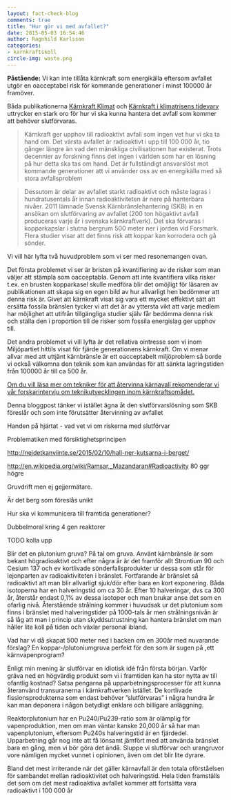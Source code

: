```yaml
---
layout: fact-check-blog
comments: true
title: "Hur gör vi med avfallet?"
date: 2015-05-03 16:54:46
author: Ragnhild Karlsson
categories:
- karnkraftskoll
circle-img: waste.png
---
```


<b>Påstående:</b> Vi kan inte tillåta kärnkraft som energikälla eftersom avfallet utgör en oacceptabel risk för kommande generationer i minst 100000 år framöver.

Båda publikationerna <a href="/assets/files/karnkraft_klimat.pdf">Kärnkraft Klimat</a> och <a href="/assets/files/mp_arg_kärnkraft.pdf">Kärnkraft i klimatrisens tidevarv</a> uttrycker en stark oro för hur vi ska kunna hantera det avfall som kommer att behöver slutförvaras.

<blockquote>Kärnkraft ger upphov till radioaktivt avfall som ingen vet hur vi ska ta hand om. Det värsta avfallet är radioaktivt i upp till 100 000 år, tio gånger längre än vad den mänskliga civilisationen har existerat. Trots decennier av forskning finns det ingen i
världen som har en lösning på hur detta ska tas om hand. Det är fullständigt ansvarslöst mot kommande generationer att vi använder oss av en energikälla med så stora avfallsproblem
</blockquote>
<blockquote>Dessutom är delar av avfallet starkt radioaktivt och måste lagras i hundratusentals år innan radioaktiviteten är nere på hanterbara nivåer. 2011 lämnade Svensk Kärnbränslehantering (SKB) in en ansökan om slutförvaring av avfallet (200 ton högaktivt avfall
produceras varje år i svenska kärnkraftverk). Det ska förvaras i kopparkapslar i slutna bergrum 500 meter ner i jorden vid
Forsmark. Flera studier visar att det finns risk att koppar kan korrodera och gå sönder.
</blockquote>

Vi vill här lyfta två huvudproblem som vi ser med resonemangen ovan. 

Det första problemet vi ser är bristen på kvantifiering av de risker som man väljer att stämpla som oacceptabla. Genom att inte kvantifiera vilka risker t.ex. en brusten kopparkasel skulle medföra blir det omöjligt för läsaren av publikationen att skapa sig en egen bild av hur allvarligt hen bedömmer att denna risk är. Givet att kärnkraft visat sig vara ett mycket effektivt sätt att ersätta fossila bränslen tycker vi att det är av yttersta vikt att varje medlem har möjlighet att utifrån tillgängliga studier själv får bedömma denna risk och ställa den i proportion till de risker som fossila energislag ger upphov till.

<p>Det andra problemet vi vill lyfta är det rellativa ointresse som vi inom Miljöpartiet hittils visat för fjärde generationens kärnkraft. Om vi menar allvar med att uttjänt kärnbränsle är ett oacceptabelt miljöproblem så borde vi också välkomna den teknik som kan användas för att sänkta lagringstiden från 100000 år till ca 500 år.</p>
<p><a href="/tech/"><i class="fa fa-arrow-circle-o-right read-more-arrow"></i> Om du vill läsa mer om tekniker för att återvinna kärnavall rekomenderar vi vår forskarintervju om teknikutvecklingen inom kärnkraftsomådet.</a></p>
<p>Denna bloggpost tänker vi istället ägna åt den slutförvarslösning som SKB föreslår och som inte förutsätter återvinning av avfallet</p


Handen på hjärtat - vad vet vi om riskerna med slutförvar

Problematiken med försiktighetsprincipen

http://nejdetkanviinte.se/2015/02/10/hall-ner-kutsarna-i-berget/

http://en.wikipedia.org/wiki/Ramsar,_Mazandaran#Radioactivity 80 ggr högre 

Gruvdrift men ej gejjermätare.

Är det berg som föreslås unikt

Hur ska vi kommunicera till framtida generationer?

Dubbelmoral kring 4 gen reaktorer


TODO kolla upp 

Blir det en plutonium gruva?
På tal om gruva. Använt kärnbränsle är som bekant högradioaktivt och efter några år är det framför allt Strontium 90 och Cesium 137 och ev kortlivade sönderfallsprodukter ur dessa som står för lejonparten av radioaktiviteten i bränslet. Fortfarande är bränslet så radioaktivt att man blir allvarligt sjuk/dör efter bara en kort exponering. Båda isotoperna har en halveringstid om ca 30 år. Efter 10 halveringar, dvs ca 300 år, återstår endast 0,1% av dessa isotoper och man brukar anse det som en ofarlig nivå. Återstående strålning kommer i huvudsak ur det plutonium som finns i bränslet med halveringstider på 1000-tals år men strålningsnivån är så låg att man i princip utan skyddsutrustning kan hantera bränslet om man håller lite koll på tiden och växlar personal ibland.

Vad har vi då skapat 500 meter ned i backen om en 300år med nuvarande förslag? En koppar-/plutoniumgruva perfekt för den som är sugen på ,ett kärnvapenprogram?

Enligt min mening är slutförvar en idiotisk idé från första början. Varför gräva ned en högvärdig produkt som vi i framtiden kan ha stor nytta av till ofantlig kostnad? Satsa pengarna på upparbetningsprocesser för att kunna återanvänd transuranerna i kärnkraftverken istället. De kortlivade fissionsprodukterna som endast behöver ”slutförvaras” i några hundra år kan man deponera i någon betydligt enklare och billigare anläggning.


Reaktorplutonium har en Pu240/Pu239-ratio som är olämplig för vapenproduktion, men om man väntar kanske 20,000 år så har man vapenplutonium, eftersom Pu240s halveringstid är en fjärdedel. Upparbetning går nog inte att få lönsamt jämfört med att använda bränslet bara en gång, men vi bör göra det ändå. Sluppe vi slutförvar och urangruvor vore nämligen mycket vunnet i opinionen, även om det blir lite dyrare.

Bland det mest irriterande när det gäller kärnavfall är den totala oförståelsen för sambandet mellan radioaktivitet och halveringstid. Hela tiden framställs det som om det mest radioaktiva avfallet kommer att fortsätta vara radioaktivt i 100 000 år
